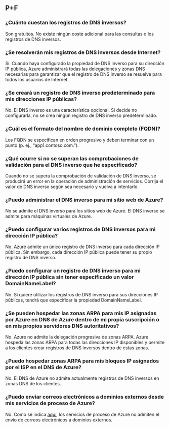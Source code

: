 <BR>

## P+F
### ¿Cuánto cuestan los registros de DNS inversos?
Son gratuitos. No existe ningún coste adicional para las consultas o los registros de DNS inversos.

### ¿Se resolverán mis registros de DNS inversos desde Internet?
Sí. Cuando haya configurado la propiedad de DNS inverso para su dirección IP pública, Azure administrará todas las delegaciones y zonas DNS necesarias para garantizar que el registro de DNS inverso se resuelve para todos los usuarios de Internet.

### ¿Se creará un registro de DNS inverso predeterminado para mis direcciones IP públicas?
No. El DNS inverso es una característica opcional. Si decide no configurarla, no se crea ningún registro de DNS inverso predeterminado.

### ¿Cuál es el formato del nombre de dominio completo (FQDN)?
Los FQDN se especifican en orden progresivo y deben terminar con un punto (p. ej., “app1.contoso.com.”).

### ¿Qué ocurre si no se superan las comprobaciones de validación para el DNS inverso que he especificado?
Cuando no se supera la comprobación de validación de DNS inverso, se producirá un error en la operación de administración de servicios. Corrija el valor de DNS inverso según sea necesario y vuelva a intentarlo.

### ¿Puedo administrar el DNS inverso para mi sitio web de Azure?
No se admite el DNS inverso para los sitios web de Azure. El DNS inverso se admite para máquinas virtuales de Azure.

### ¿Puedo configurar varios registros de DNS inversos para mi dirección IP pública?
No. Azure admite un único registro de DNS inverso para cada dirección IP pública. Sin embargo, cada dirección IP pública puede tener su propio registro de DNS inverso.

### ¿Puedo configurar un registro de DNS inverso para mi dirección IP pública sin tener especificado un valor DomainNameLabel?
No. Si quiere utilizar los registros de DNS inverso para sus direcciones IP públicas, tendrá que especificar la propiedad DomainNameLabel.

### ¿Se pueden hospedar las zonas ARPA para mis IP asignadas por Azure en DNS de Azure dentro de mi propia suscripción o en mis propios servidores DNS autoritativos?
No. Azure no admite la delegación progresiva de zonas ARPA. Azure hospeda las zonas ARPA para todas las direcciones IP disponibles y permite a los clientes crear registros de DNS inversos dentro de estas zonas.

### ¿Puedo hospedar zonas ARPA para mis bloques IP asignados por el ISP en el DNS de Azure?
No. El DNS de Azure no admite actualmente registros de DNS inversos en zonas DNS de los clientes.

### ¿Puedo enviar correos electrónicos a dominios externos desde mis servicios de proceso de Azure?
No. Como se indica [aquí](https://blogs.msdn.microsoft.com/mast/2016/04/04/sending-e-mail-from-azure-compute-resource-to-external-domains/), los servicios de proceso de Azure no admiten el envío de correos electrónicos a dominios externos.

<!---HONumber=AcomDC_0907_2016-->
